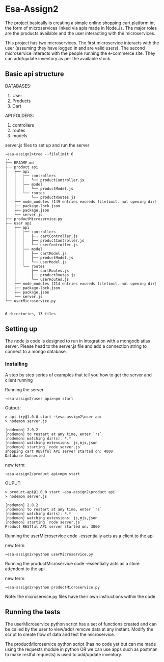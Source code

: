 


# Esa-Assign2

The project basically is creating a simple online shopping cart platform int the form of microservices linked via apis made in Node.Js. The major roles are the products available and the user interacting with the microservices. 

This project has two microservices. The first microservice interacts with the user (assuming they have logged in and are valid users). The second microservice interacts with the people running the e-commerce site. They can add/update inventory as per the available stock.


## Basic api structure

DATABASES:<br>
1) User<br>
2) Products<br>
3) Cart<br>

API FOLDERS:<br>
1) controllers <br>
2) routes <br>
3) models <br>

server.js files to set up and run the server

```
~esa-assign2>tree --filelimit 6
..
├── README.md
├── product api
│   ├── api
│   │   ├── controllers
│   │   │   └── productController.js
│   │   ├── model
│   │   │   └── productModel.js
│   │   └── routes
│   │       └── productRoutes.js
│   ├── node_modules [149 entries exceeds filelimit, not opening dir]
│   ├── package-lock.json
│   ├── package.json
│   └── server.js
├── productMicroservice.py
├── user api
│   ├── api
│   │   ├── controllers
│   │   │   ├── cartController.js
│   │   │   ├── productController.js
│   │   │   └── userController.js
│   │   ├── model
│   │   │   ├── cartModel.js
│   │   │   ├── productModel.js
│   │   │   └── userModel.js
│   │   └── routes
│   │       ├── cartRoutes.js
│   │       ├── productRoutes.js
│   │       └── userRoutes.js
│   ├── node_modules [214 entries exceeds filelimit, not opening dir]
│   ├── package-lock.json
│   ├── package.json
│   └── server.js
└── userMicroservice.py


6 directories, 13 files
```


## Setting up

The node js code is designed to run in integration with a mongodb atlas server. Please head to the server.js file and add a connection string to connect to a mongo database.


### Installing

A step by step series of examples that tell you how to get the server and client running

Running the server

```
~esa-assign2/user api>npm start
```

Output :

```
> api-try@1.0.0 start ~\esa-assign2\user api
> nodemon server.js

[nodemon] 2.0.2
[nodemon] to restart at any time, enter `rs`
[nodemon] watching dir(s): *.*
[nodemon] watching extensions: js,mjs,json
[nodemon] starting `node server.js`
shopping cart RESTful API server started on: 4000
Database Connected

```

new term:

```
~esa-assign2/product api>npm start
```
OUPUT: 

```
> product-api@1.0.0 start ~esa-assign2\product api
> nodemon server.js

[nodemon] 2.0.2
[nodemon] to restart at any time, enter `rs`
[nodemon] watching dir(s): *.*
[nodemon] watching extensions: js,mjs,json
[nodemon] starting `node server.js`
Product RESTful API server started on: 3000
```

Running the userMicroservice code -essentially acts as a client to the api

new term:

```
~esa-assign2/>python userMicroservice.py
```

Running the productMicroservice code -essentially acts as a store attendent to the api

new term:

```
~esa-assign2/>python productMicroservice.py
```
Note: the microservice.py files have their own instructions within the code. 

## Running the tests

The userMicroservice python script has a set of functions created and can be called by the user to view/add/ remove data at any instant. Modify the script to create flow of data and test the microservice. 

The productMicroservice python script (has no code yet but can me made using the requests module in python OR we can use apps such as postman to make restful requests) is used to add/update inventory.



